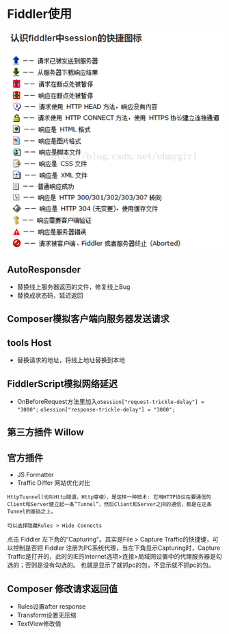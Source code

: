 # Fiddler使用

![](.gitbook/assets/360截图18720118100141133.png)

## AutoResponsder

* 替换线上服务器返回的文件，修复线上Bug
* 替换成状态码，延迟返回

## Composer模拟客户端向服务器发送请求

## tools Host

* 替换请求的地址，将线上地址替换到本地

## FiddlerScript模拟网络延迟

* OnBeforeRequest方法里加入`oSession["request-trickle-delay"] = "3000";`    `oSession["response-trickle-delay"] = "3000";`

## 第三方插件 Willow

## 官方插件

* JS Formatter
* Traffic Differ 网站优化对比

```text
HttpTuunnel(也叫Http隧道，Http穿梭），是这样一种技术: 它用HTTP协议在要通信的Client和Server建立起一条”Tunnel”，然后Client和Server之间的通信，都是在这条Tunnel的基础之上。

可以选择隐藏Rules > Hide Connects
```

点击 Fiddler 左下角的“Capturing”。其实是File &gt; Capture Traffic的快捷键，可以控制是否把 Fiddler 注册为PC系统代理，当左下角显示Capturing时，Capture Traffic是打开的，此时的IE的Internet选项&gt;连接&gt;局域网设置中的代理服务器是勾选的；否则是没有勾选的。 也就是显示了就抓pc的包，不显示就不抓pc的包。

## Composer    修改请求返回值

* Rules设置after response
* Transform设置无压缩
* TextView修改值

